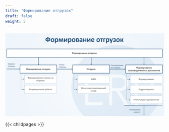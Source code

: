 ```yaml
---
title: "Формирование отгрузок"
draft: false
weight: 5
---
```


![2020-09-04_1431](2020-09-04_1431.png)

{{< childpages >}}